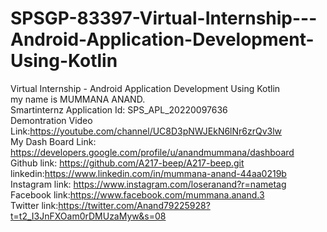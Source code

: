 # SPSGP-83397-Virtual-Internship---Android-Application-Development-Using-Kotlin
Virtual Internship - Android Application Development Using Kotlin                
my name is MUMMANA ANAND.                                    
Smartinternz Application Id: SPS_APL_20220097636         
Demontration Video Link:https://youtube.com/channel/UC8D3pNWJEkN6lNr6zrQv3lw       
My Dash Board Link: https://developers.google.com/profile/u/anandmummana/dashboard    
Github link: https://github.com/A217-beep/A217-beep.git     
linkedin:https://www.linkedin.com/in/mummana-anand-44aa0219b          
Instagram link: https://www.instagram.com/loseranand?r=nametag       
Facebook link:https://www.facebook.com/mummana.anand.3  
Twitter link:https://twitter.com/Anand79225928?t=t2_I3JnFXOam0rDMUzaMyw&s=08  

